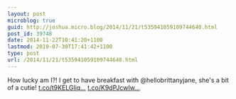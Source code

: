```yaml
---
layout: post
microblog: true
guid: http://joshua.micro.blog/2014/11/21/t535941059109744640.html
post_id: 39748
date: 2014-11-22T10:41:20+1100
lastmod: 2019-07-30T17:41:42+1100
type: post
url: /2014/11/21/t535941059109744640.html
---
```

How lucky am I?! I get to have breakfast with @hellobrittanyjane, she's a bit of a cutie! [t.co/t9KELGliq...](http://t.co/t9KELGliqg) [t.co/K9dPJcwIw...](http://t.co/K9dPJcwIw5)
